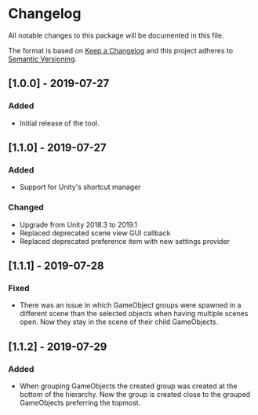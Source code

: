 # Changelog
All notable changes to this package will be documented in this file.

The format is based on [Keep a Changelog](http://keepachangelog.com/en/1.0.0/)
and this project adheres to [Semantic Versioning](http://semver.org/spec/v2.0.0.html).

## [1.0.0] - 2019-07-27
### Added
- Initial release of the tool.

## [1.1.0] - 2019-07-27
### Added
- Support for Unity's shortcut manager
### Changed
- Upgrade from Unity 2018.3 to 2019.1
- Replaced deprecated scene view GUI callback
- Replaced deprecated preference item with new settings provider

## [1.1.1] - 2019-07-28
### Fixed
- There was an issue in which GameObject groups were spawned in a different scene than the selected objects when having multiple scenes open. Now they stay in the scene of their child GameObjects.

## [1.1.2] - 2019-07-29
### Added
- When grouping GameObjects the created group was created at the bottom of the hierarchy. Now the group is created close to the grouped GameObjects preferring the topmost.
